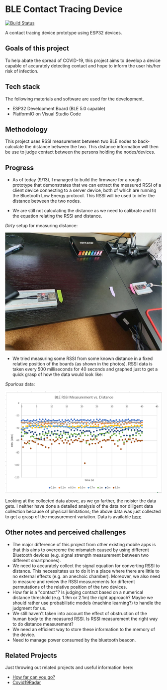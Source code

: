 # BLE Contact Tracing Device

[![Build Status](https://travis-ci.com/nacansino/distance_sensing_ble.svg?token=gRaedFrvoyuiPGHhfvoK&branch=master)](https://travis-ci.com/nacansino/distance_sensing_ble)

A contact tracing device prototype using ESP32 devices.

## Goals of this project

To help abate the spread of COVID-19, this project aims to develop a device capable of accurately detecting contact and hope to inform the user his/her risk of infection.

## Tech stack

The following materials and software are used for the development.

- ESP32 Development Board (BLE 5.0 capable)
- PlatformIO on Visual Studio Code

## Methodology

This project uses RSSI measurement between two BLE nodes to back-calculate the distance between the two. This distance information will then be use to judge contact between the persons holding the nodes/devices.

## Progress

- As of today (9/13), I managed to build the firmware for a rough prototype that demonstrates that we can extract the measured RSSI of a client device connecting to a server device, both of which are running the Bluetooth Low Energy protocol. This RSSI will be used to infer the distance between the two nodes.

- We are still not calculating the distance as we need to calibrate and fit the equation relating the RSSI and distance.

*Dirty* setup for measuring distance:

![setup](img/setup.jpg)

- We tried measuring some RSSI from some known distance in a fixed relative position of the boards (as shown in the photos). RSSI data is taken every 500 milliseconds for 40 seconds and graphed just to get a quick grasp of how the data would look like:

*Spurious* data:

![spurious_data](img/spurious_data.PNG)

Looking at the collected data above, as we go farther, the noisier the data gets. I neither have done a detailed analysis of the data nor diligent data collection because of physical limitations; the above data was just collected to get a grasp of the measurement variation. Data is available [here](data/distance_measurement_data.xlsx)

## Other notes and perceived challenges

- The major difference of this project from other existing mobile apps is that this aims to overcome the mismatch caused by using different Bluetooth devices (e.g. signal strength measurement between two different smartphones).
- We need to accurately collect the signal equation for converting RSSI to distance. This necessitates us to do it in a place where there are little to no external effects (e.g. an anechoic chamber). Moreover, we also need to measure and review the RSSI measurements for different permutations of the relative position of the two devices.
- How far is a "contact"? Is judging contact based on a numerical distance threshold (e.g. 1.9m or 2.1m) the right approach? Maybe we should rather use probabilistic models (machine learning?) to handle the judgment for us.
- We still haven't taken into account the effect of obstruction of the human body to the measured RSSI. Is RSSI measurement the right way to do distance measurement?
- We need an efficient way to store these information to the memory of the device.
- Need to manage power consumed by the bluetooth beacon.

## Related Projects

Just throwing out related projects and useful information here:

- [How far can you go?](http://www.davidgyoungtech.com/2020/05/15/how-far-can-you-go)
- [Covid19Radar](https://github.com/Covid-19Radar/Covid19Radar)
